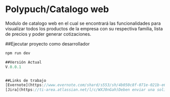 # Polypuch/Catalogo web
Modulo de catalogo web en el cual se encontrará las funcionalidades para visualizar todos los productos de la empresa con su respectiva familia, lista de precios y poder generar cotizaciones.

##Ejecutar proyecto como desarrollador 
```javascript
npm run dev

##Versión Actual
V.0.0.1


##Links de trabajo
[Evernote](https://www.evernote.com/shard/s553/sh/4b050c8f-071e-021b-e629-b3801a8e9c74/9c882e46a273ebb72129a138d4433677) (Notas importantes del proyecto)
[Jira](https://ti-area.atlassian.net/l/c/WXJ0nGah)Deben enviar una solicitud para registrarlos y acceder a la pagina. 
